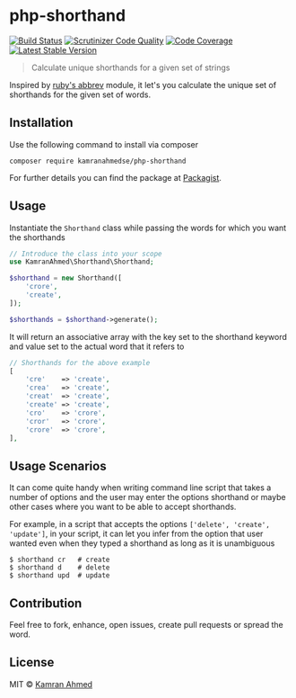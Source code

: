 # php-shorthand

[![Build Status](https://travis-ci.org/kamranahmedse/php-shorthand.svg?branch=master)](https://travis-ci.org/kamranahmedse/php-shorthand)
[![Scrutinizer Code Quality](https://scrutinizer-ci.com/g/kamranahmedse/php-shorthand/badges/quality-score.png?b=master)](https://scrutinizer-ci.com/g/kamranahmedse/php-shorthand/?branch=master)
[![Code Coverage](https://scrutinizer-ci.com/g/kamranahmedse/php-shorthand/badges/coverage.png?b=master)](https://scrutinizer-ci.com/g/kamranahmedse/php-shorthand/?branch=master)
[![Latest Stable Version](https://poser.pugx.org/kamranahmedse/php-shorthand/v/stable.svg)](https://packagist.org/packages/kamranahmedse/php-shorthand)

> Calculate unique shorthands for a given set of strings

Inspired by [ruby's abbrev](http://apidock.com/ruby/Abbrev) module, it let's you calculate the unique set of shorthands for the given set of words.

## Installation

Use the following command to install via composer

```
composer require kamranahmedse/php-shorthand
```
For further details you can find the package at <a href="https://packagist.org/packages/kamranahmedse/php-shorthand">Packagist</a>.


## Usage

Instantiate the `Shorthand` class while passing the words for which you want the shorthands

```php
// Introduce the class into your scope
use KamranAhmed\Shorthand\Shorthand;

$shorthand = new Shorthand([
    'crore',
    'create',
]);

$shorthands = $shorthand->generate();
```
It will return an associative array with the key set to the shorthand keyword and value set to the actual word that it refers to
```php
// Shorthands for the above example
[
    'cre'    => 'create',
    'crea'   => 'create',
    'creat'  => 'create',
    'create' => 'create',
    'cro'    => 'crore',
    'cror'   => 'crore',
    'crore'  => 'crore',
],
```

## Usage Scenarios

It can come quite handy when writing command line script that takes a number of options and the user may enter the options shorthand or maybe other cases where you want to be able to accept shorthands.

For example, in a script that accepts the options `['delete', 'create', 'update']`, in your script, it can let you infer from the option that user wanted even when they typed a shorthand as long as it is unambiguous


```shell
$ shorthand cr   # create
$ shorthand d    # delete
$ shorthand upd  # update
```

## Contribution

Feel free to fork, enhance, open issues, create pull requests or spread the word.

## License

MIT &copy; [Kamran Ahmed](http://kamranahmed.info)
